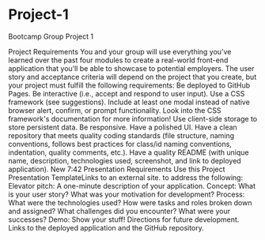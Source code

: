 # Project-1
Bootcamp Group Project 1

Project Requirements
You and your group will use everything you’ve learned over the past four modules to create a real-world front-end application that you’ll be able to showcase to potential employers. The user story and acceptance criteria will depend on the project that you create, but your project must fulfill the following requirements:
Be deployed to GitHub Pages.
Be interactive (i.e., accept and respond to user input).
Use a CSS framework (see suggestions).
Include at least one modal instead of native browser alert, confirm, or prompt functionality. Look into the CSS framework's documentation for more information!
Use client-side storage to store persistent data.
Be responsive.
Have a polished UI.
Have a clean repository that meets quality coding standards (file structure, naming conventions, follows best practices for class/id naming conventions, indentation, quality comments, etc.).
Have a quality README (with unique name, description, technologies used, screenshot, and link to deployed application).
New
7:42
Presentation Requirements
Use this Project Presentation TemplateLinks to an external site.
 to address the following:
Elevator pitch: A one-minute description of your application.
Concept: What is your user story? What was your motivation for development?
Process: What were the technologies used? How were tasks and roles broken down and assigned? What challenges did you encounter? What were your successes?
Demo: Show your stuff!
Directions for future development.
Links to the deployed application and the GitHub repository.
